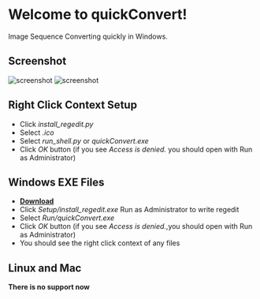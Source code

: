 # Welcome to quickConvert!

Image Sequence Converting quickly in Windows. 

## Screenshot

![screenshot](https://drive.google.com/file/d/1vuXxbdzjwF9CuFQ5A2Lngi0sy7TtiCbS/view?usp=sharing)
![screenshot](https://lh3.googleusercontent.com/8CAunuPm53WeCltKLm-KbislO1vL1kmLGdN3HPrasQu1z7nwbyYiLOjouYOrC6FjKsk_AQhu8oj6)

## Right Click Context Setup

- Click *install_regedit.py*
- Select *.ico*
- Select *run_shell.py* or *quickConvert.exe*
- Click *OK* button (if you see *Access is denied.* you should open with Run as Administrator)

## Windows EXE Files

- **[Download](https://drive.google.com/file/d/1mmmJvJeOAR13GOHWp18nFkGUXe8zN7mm/view?usp=sharing "Download")**
- Click *Setup/install_regedit.exe* Run as Administrator to write regedit
- Select *Run/quickConvert.exe*
- Click *OK* button (if you see *Access is denied.*,you should open with Run as Administrator)
- You should see the right click context of any files


## Linux and Mac

**There is no support now**
